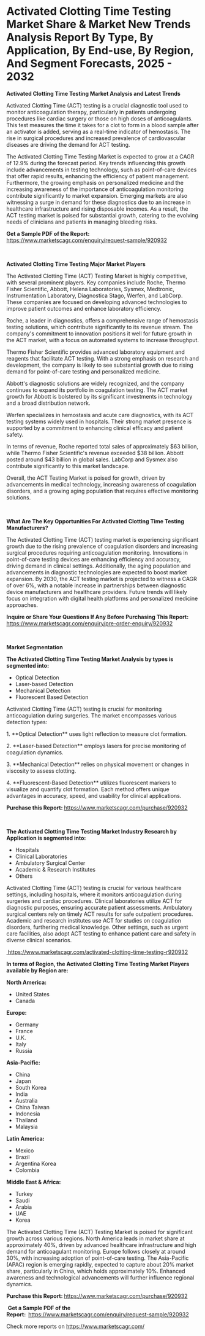 <p><h1>Activated Clotting Time Testing Market Share & Market New Trends Analysis Report By Type, By Application, By End-use, By Region, And Segment Forecasts, 2025 - 2032</h1></p><p><strong>Activated Clotting Time Testing Market Analysis and Latest Trends</strong></p>
<p><p>Activated Clotting Time (ACT) testing is a crucial diagnostic tool used to monitor anticoagulation therapy, particularly in patients undergoing procedures like cardiac surgery or those on high doses of anticoagulants. This test measures the time it takes for a clot to form in a blood sample after an activator is added, serving as a real-time indicator of hemostasis. The rise in surgical procedures and increased prevalence of cardiovascular diseases are driving the demand for ACT testing.</p><p>The Activated Clotting Time Testing Market is expected to grow at a CAGR of 12.9% during the forecast period. Key trends influencing this growth include advancements in testing technology, such as point-of-care devices that offer rapid results, enhancing the efficiency of patient management. Furthermore, the growing emphasis on personalized medicine and the increasing awareness of the importance of anticoagulation monitoring contribute significantly to market expansion. Emerging markets are also witnessing a surge in demand for these diagnostics due to an increase in healthcare infrastructure and rising disposable incomes. As a result, the ACT testing market is poised for substantial growth, catering to the evolving needs of clinicians and patients in managing bleeding risks.</p></p>
<p><strong>Get a Sample PDF of the Report:&nbsp;</strong> <a href="https://www.marketscagr.com/enquiry/request-sample/920932?utm_campaign=1902&utm_medium=2&utm_source=Github&utm_content=ia&utm_term=07032025&utm_id=activated-clotting-time-testing">https://www.marketscagr.com/enquiry/request-sample/920932</a></p>
<p>&nbsp;</p>
<p><strong>Activated Clotting Time Testing Major Market Players</strong></p>
<p><p>The Activated Clotting Time (ACT) Testing Market is highly competitive, with several prominent players. Key companies include Roche, Thermo Fisher Scientific, Abbott, Helena Laboratories, Sysmex, Medtronic, Instrumentation Laboratory, Diagnostica Stago, Werfen, and LabCorp. These companies are focused on developing advanced technologies to improve patient outcomes and enhance laboratory efficiency.</p><p>Roche, a leader in diagnostics, offers a comprehensive range of hemostasis testing solutions, which contribute significantly to its revenue stream. The company's commitment to innovation positions it well for future growth in the ACT market, with a focus on automated systems to increase throughput.</p><p>Thermo Fisher Scientific provides advanced laboratory equipment and reagents that facilitate ACT testing. With a strong emphasis on research and development, the company is likely to see substantial growth due to rising demand for point-of-care testing and personalized medicine.</p><p>Abbott's diagnostic solutions are widely recognized, and the company continues to expand its portfolio in coagulation testing. The ACT market growth for Abbott is bolstered by its significant investments in technology and a broad distribution network.</p><p>Werfen specializes in hemostasis and acute care diagnostics, with its ACT testing systems widely used in hospitals. Their strong market presence is supported by a commitment to enhancing clinical efficacy and patient safety.</p><p>In terms of revenue, Roche reported total sales of approximately $63 billion, while Thermo Fisher Scientific's revenue exceeded $38 billion. Abbott posted around $43 billion in global sales. LabCorp and Sysmex also contribute significantly to this market landscape.</p><p>Overall, the ACT Testing Market is poised for growth, driven by advancements in medical technology, increasing awareness of coagulation disorders, and a growing aging population that requires effective monitoring solutions.</p></p>
<p>&nbsp;</p>
<p><strong>What Are The Key Opportunities For Activated Clotting Time Testing Manufacturers?</strong></p>
<p><p>The Activated Clotting Time (ACT) testing market is experiencing significant growth due to the rising prevalence of coagulation disorders and increasing surgical procedures requiring anticoagulation monitoring. Innovations in point-of-care testing devices are enhancing efficiency and accuracy, driving demand in clinical settings. Additionally, the aging population and advancements in diagnostic technologies are expected to boost market expansion. By 2030, the ACT testing market is projected to witness a CAGR of over 6%, with a notable increase in partnerships between diagnostic device manufacturers and healthcare providers. Future trends will likely focus on integration with digital health platforms and personalized medicine approaches.</p></p>
<p><strong>Inquire or Share Your Questions If Any Before Purchasing This Report:</strong> <a href="https://www.marketscagr.com/enquiry/pre-order-enquiry/920932?utm_campaign=1902&utm_medium=2&utm_source=Github&utm_content=ia&utm_term=07032025&utm_id=activated-clotting-time-testing">https://www.marketscagr.com/enquiry/pre-order-enquiry/920932</a></p>
<p>&nbsp;</p>
<p><strong>Market Segmentation</strong></p>
<p><strong>The Activated Clotting Time Testing Market Analysis by types is segmented into:</strong></p>
<p><ul><li>Optical Detection</li><li>Laser-based Detection</li><li>Mechanical Detection</li><li>Fluorescent Based Detection</li></ul></p>
<p><p>Activated Clotting Time (ACT) testing is crucial for monitoring anticoagulation during surgeries. The market encompasses various detection types: </p><p>1. **Optical Detection** uses light reflection to measure clot formation.</p><p>2. **Laser-based Detection** employs lasers for precise monitoring of coagulation dynamics.</p><p>3. **Mechanical Detection** relies on physical movement or changes in viscosity to assess clotting.</p><p>4. **Fluorescent-Based Detection** utilizes fluorescent markers to visualize and quantify clot formation. Each method offers unique advantages in accuracy, speed, and usability for clinical applications.</p></p>
<p><strong>Purchase this Report:&nbsp;</strong><a href="https://www.marketscagr.com/purchase/920932?utm_campaign=1902&utm_medium=2&utm_source=Github&utm_content=ia&utm_term=07032025&utm_id=activated-clotting-time-testing">https://www.marketscagr.com/purchase/920932</a></p>
<p>&nbsp;</p>
<p><strong>The Activated Clotting Time Testing Market Industry Research by Application is segmented into:</strong></p>
<p><ul><li>Hospitals</li><li>Clinical Laboratories</li><li>Ambulatory Surgical Center</li><li>Academic & Research Institutes</li><li>Others</li></ul></p>
<p><p>Activated Clotting Time (ACT) testing is crucial for various healthcare settings, including hospitals, where it monitors anticoagulation during surgeries and cardiac procedures. Clinical laboratories utilize ACT for diagnostic purposes, ensuring accurate patient assessments. Ambulatory surgical centers rely on timely ACT results for safe outpatient procedures. Academic and research institutes use ACT for studies on coagulation disorders, furthering medical knowledge. Other settings, such as urgent care facilities, also adopt ACT testing to enhance patient care and safety in diverse clinical scenarios.</p></p>
<p><a href="https://www.marketscagr.com/activated-clotting-time-testing-r920932?utm_campaign=1902&utm_medium=2&utm_source=Github&utm_content=ia&utm_term=07032025&utm_id=activated-clotting-time-testing">&nbsp;https://www.marketscagr.com/activated-clotting-time-testing-r920932</a></p>
<p><strong>In terms of Region, the Activated Clotting Time Testing Market Players available by Region are:</strong></p>
<p>
    <p> <strong> North America: </strong>
        <ul>
            <li>United States</li>
            <li>Canada</li>
        </ul>
        </p> 
    <p> <strong> Europe: </strong>
        <ul>
            <li>Germany</li>
            <li>France</li>
            <li>U.K.</li>
            <li>Italy</li>
            <li>Russia</li>
        </ul>
        </p> 
    <p> <strong> Asia-Pacific: </strong>
        <ul>
            <li>China</li>
            <li>Japan</li>
            <li>South Korea</li>
            <li>India</li>
            <li>Australia</li>
            <li>China Taiwan</li>
            <li>Indonesia</li>
            <li>Thailand</li>
            <li>Malaysia</li>
        </ul>
        </p> 
    <p> <strong> Latin America: </strong>
        <ul>
            <li>Mexico</li>
            <li>Brazil</li>
            <li>Argentina Korea</li>
            <li>Colombia</li>
        </ul>
        </p> 
    <p> <strong> Middle East & Africa: </strong>
        <ul>
            <li>Turkey</li>
            <li>Saudi</li>
            <li>Arabia</li>
            <li>UAE</li>
            <li>Korea</li>
        </ul>
    </p>
    </p>
<p><p>The Activated Clotting Time (ACT) Testing Market is poised for significant growth across various regions. North America leads in market share at approximately 40%, driven by advanced healthcare infrastructure and high demand for anticoagulant monitoring. Europe follows closely at around 30%, with increasing adoption of point-of-care testing. The Asia-Pacific (APAC) region is emerging rapidly, expected to capture about 20% market share, particularly in China, which holds approximately 10%. Enhanced awareness and technological advancements will further influence regional dynamics.</p></p>
<p><strong>Purchase this Report: </strong><a href="https://www.marketscagr.com/purchase/920932?utm_campaign=1902&utm_medium=2&utm_source=Github&utm_content=ia&utm_term=07032025&utm_id=activated-clotting-time-testing">https://www.marketscagr.com/purchase/920932</a></p>
<p>&nbsp;<strong>Get a Sample PDF of the Report:&nbsp;&nbsp;</strong><a href="https://www.marketscagr.com/enquiry/request-sample/920932?utm_campaign=1902&utm_medium=2&utm_source=Github&utm_content=ia&utm_term=07032025&utm_id=activated-clotting-time-testing">https://www.marketscagr.com/enquiry/request-sample/920932</a></p>
<p><strong></strong></p>
<p>Check more reports on <a href="https://www.marketscagr.com/?utm_campaign=1902&utm_medium=2&utm_source=Github&utm_content=ia&utm_term=07032025&utm_id=activated-clotting-time-testing">https://www.marketscagr.com/</a></p>